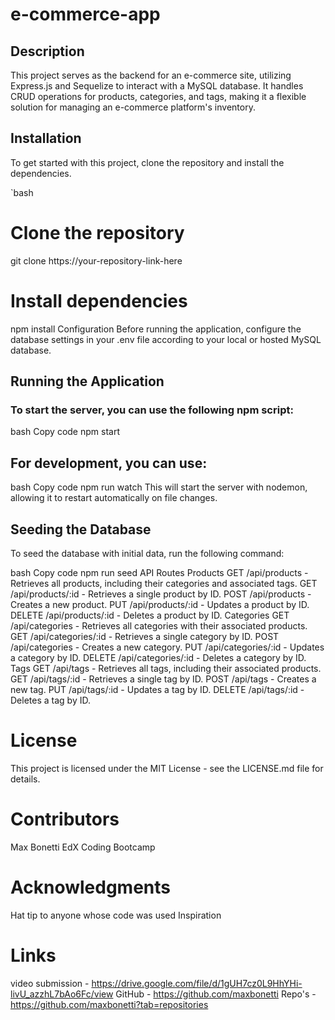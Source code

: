 # e-commerce-app

## Description
This project serves as the backend for an e-commerce site, utilizing Express.js and Sequelize to interact with a MySQL database. It handles CRUD operations for products, categories, and tags, making it a flexible solution for managing an e-commerce platform's inventory.

## Installation
To get started with this project, clone the repository and install the dependencies.

`bash
# Clone the repository
git clone https://your-repository-link-here

# Install dependencies
npm install
Configuration
Before running the application, configure the database settings in your .env file according to your local or hosted MySQL database.

## Running the Application
### To start the server, you can use the following npm script:

bash
Copy code
npm start
## For development, you can use:

bash
Copy code
npm run watch
This will start the server with nodemon, allowing it to restart automatically on file changes.

## Seeding the Database
To seed the database with initial data, run the following command:

bash
Copy code
npm run seed
API Routes
Products
GET /api/products - Retrieves all products, including their categories and associated tags.
GET /api/products/:id - Retrieves a single product by ID.
POST /api/products - Creates a new product.
PUT /api/products/:id - Updates a product by ID.
DELETE /api/products/:id - Deletes a product by ID.
Categories
GET /api/categories - Retrieves all categories with their associated products.
GET /api/categories/:id - Retrieves a single category by ID.
POST /api/categories - Creates a new category.
PUT /api/categories/:id - Updates a category by ID.
DELETE /api/categories/:id - Deletes a category by ID.
Tags
GET /api/tags - Retrieves all tags, including their associated products.
GET /api/tags/:id - Retrieves a single tag by ID.
POST /api/tags - Creates a new tag.
PUT /api/tags/:id - Updates a tag by ID.
DELETE /api/tags/:id - Deletes a tag by ID.
# License
This project is licensed under the MIT License - see the LICENSE.md file for details.

# Contributors

Max Bonetti
EdX Coding Bootcamp

# Acknowledgments
Hat tip to anyone whose code was used
Inspiration

# Links
video submission - https://drive.google.com/file/d/1gUH7cz0L9HhYHi-livU_azzhL7bAo6Fc/view
GitHub - https://github.com/maxbonetti
Repo's - https://github.com/maxbonetti?tab=repositories